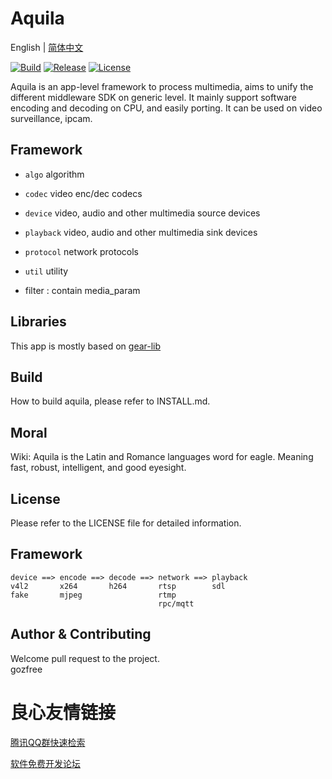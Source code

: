 # Aquila

English | [简体中文](README.cn.md)

[![Build](https://travis-ci.org/gozfree/aquila.svg?branch=master)](https://travis-ci.org/gozfree/aquila)
[![Release](https://img.shields.io/github/release/gozfree/aquila.svg)](https://github.com/gozfree/aquila/releases)
[![License](https://img.shields.io/github/license/gozfree/aquila.svg)](https://github.com/gozfree/aquila/blob/master/LICENSE.MIT)

Aquila is an app-level framework to process multimedia, aims to unify the
different middleware SDK on generic level. It mainly support software encoding
and decoding on CPU, and easily porting. It can be used on video surveillance,
ipcam.

## Framework
* `algo`     algorithm
* `codec`    video enc/dec codecs
* `device`   video, audio and other multimedia source devices
* `playback` video, audio and other multimedia sink devices
* `protocol` network protocols
* `util`     utility

* filter : contain media_param

## Libraries
This app is mostly based on [gear-lib](http://u.720life.cn/g/54145d0471d91890860f7f8463c03046921b5761f6c8ab496d8f67ae50899e4b23355fffa9838cd6870b08f61f0d797b) 

## Build
How to build aquila, please refer to INSTALL.md.

## Moral
Wiki: Aquila is the Latin and Romance languages word for eagle.
Meaning fast, robust, intelligent, and good eyesight.

## License
Please refer to the LICENSE file for detailed information.

## Framework

```
device ==> encode ==> decode ==> network ==> playback
v4l2       x264       h264       rtsp        sdl
fake       mjpeg                 rtmp
                                 rpc/mqtt
```


## Author & Contributing
Welcome pull request to the project.  
gozfree  



 # 良心友情链接

[腾讯QQ群快速检索](http://u.720life.cn/s/8cf73f7c)

[软件免费开发论坛](http://u.720life.cn/s/bbb01dc0)